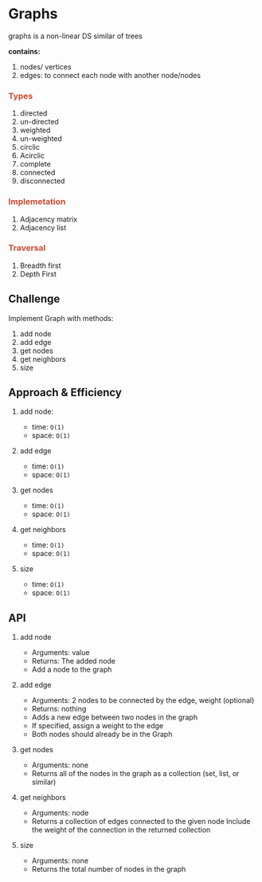 # Graphs
graphs is a non-linear DS similar of trees

**contains:**

1. nodes/ vertices
2. edges: to connect each node with another node/nodes

<h3 style = 'color:#C84B31'>Types</h3>

1. directed
2. un-directed
3. weighted
4. un-weighted
5. circlic
6. Acirclic
7. complete
8. connected
9. disconnected

<h3 style = 'color:#C84B31'>Implemetation</h3>

1. Adjacency matrix
2. Adjacency list

<h3 style = 'color:#C84B31'>Traversal</h3>

1. Breadth first
2. Depth First 


## Challenge
Implement Graph with methods: 
1. add node
2. add edge
3. get nodes
4. get neighbors
5. size

## Approach & Efficiency
1. add node:
    - time: `O(1)`
    - space: `O(1)`

2. add edge
    - time: `O(1)`
    - space: `O(1)`

3. get nodes
    - time: `O(1)`
    - space: `O(1)`

4. get neighbors
    - time: `O(1)`
    - space: `O(1)`

5. size
    - time: `O(1)`
    - space: `O(1)`



## API
1. add node

    - Arguments: value
    - Returns: The added node
    - Add a node to the graph

2. add edge

    - Arguments: 2 nodes to be connected by the edge, weight (optional)
    - Returns: nothing
    - Adds a new edge between two nodes in the graph
    - If specified, assign a weight to the edge
    - Both nodes should already be in the Graph

3. get nodes

    - Arguments: none
    - Returns all of the nodes in the graph as a collection (set, list, or similar)
    
4. get neighbors

    - Arguments: node
    - Returns a collection of edges connected to the given node
    Include the weight of the connection in the returned collection

5. size

    - Arguments: none
    - Returns the total number of nodes in the graph